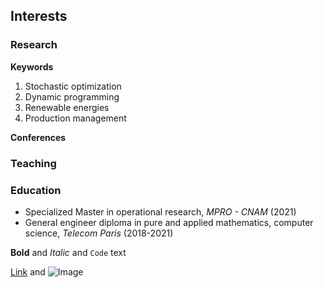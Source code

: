 ## Interests

### **Research**

**Keywords** 
1. Stochastic optimization
2. Dynamic programming
3. Renewable energies
4. Production management

**Conferences**

### **Teaching**


### **Education**
- Specialized Master in operational research, _MPRO - CNAM_ (2021)
- General engineer diploma in pure and applied mathematics, computer science, _Telecom Paris_ (2018-2021)

**Bold** and _Italic_ and `Code` text

[Link](url) and ![Image](src)
```
